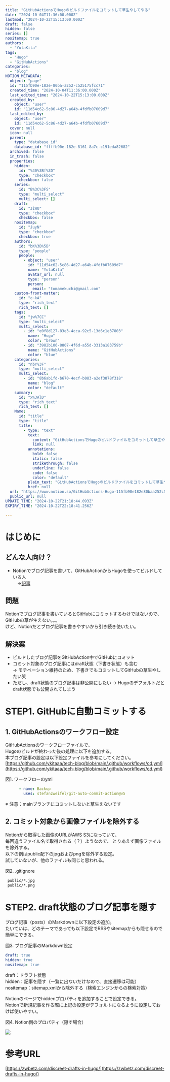 ```yaml
---
title: "GitHubActionsでHugoのビルドファイルをコミットして草生やしてやる"
date: "2024-10-04T11:36:00.000Z"
lastmod: "2024-10-22T15:13:00.000Z"
draft: false
hidden: false
series: []
nositemap: true
authors:
  - "YutaKita"
tags:
  - "Hugo"
  - "GitHubActions"
categories:
  - "blog"
NOTION_METADATA:
  object: "page"
  id: "115fb90e-182e-80ba-a252-c525175fcc71"
  created_time: "2024-10-04T11:36:00.000Z"
  last_edited_time: "2024-10-22T15:13:00.000Z"
  created_by:
    object: "user"
    id: "11d54c62-5c86-4d27-a64b-4fdfb07609d7"
  last_edited_by:
    object: "user"
    id: "11d54c62-5c86-4d27-a64b-4fdfb07609d7"
  cover: null
  icon: null
  parent:
    type: "database_id"
    database_id: "ffffb90e-182e-8161-8a7c-c191eda82682"
  archived: false
  in_trash: false
  properties:
    hidden:
      id: "%40%3Bf%3D"
      type: "checkbox"
      checkbox: false
    series:
      id: "B%3C%3FS"
      type: "multi_select"
      multi_select: []
    draft:
      id: "JiWU"
      type: "checkbox"
      checkbox: false
    nositemap:
      id: "JuyN"
      type: "checkbox"
      checkbox: true
    authors:
      id: "bK%3B%5B"
      type: "people"
      people:
        - object: "user"
          id: "11d54c62-5c86-4d27-a64b-4fdfb07609d7"
          name: "YutaKita"
          avatar_url: null
          type: "person"
          person:
            email: "tomamekuchi@gmail.com"
    custom-front-matter:
      id: "c~kA"
      type: "rich_text"
      rich_text: []
    tags:
      id: "jw%7CC"
      type: "multi_select"
      multi_select:
        - id: "e0f8d127-83e3-4cca-92c5-13d6c1e37803"
          name: "Hugo"
          color: "brown"
        - id: "3982b106-8807-4f6d-a55d-3313a183759b"
          name: "GitHubActions"
          color: "blue"
    categories:
      id: "nbY%3F"
      type: "multi_select"
      multi_select:
        - id: "8b6ab1fd-b670-4ecf-b083-a2ef3878f318"
          name: "blog"
          color: "default"
    summary:
      id: "x%3AlD"
      type: "rich_text"
      rich_text: []
    Name:
      id: "title"
      type: "title"
      title:
        - type: "text"
          text:
            content: "GitHubActionsでHugoのビルドファイルをコミットして草生やしてやる"
            link: null
          annotations:
            bold: false
            italic: false
            strikethrough: false
            underline: false
            code: false
            color: "default"
          plain_text: "GitHubActionsでHugoのビルドファイルをコミットして草生やしてやる"
          href: null
  url: "https://www.notion.so/GitHubActions-Hugo-115fb90e182e80baa252c525175fcc71"
  public_url: null
UPDATE_TIME: "2024-10-22T21:18:44.093Z"
EXPIRY_TIME: "2024-10-22T22:18:41.256Z"

---
```



# はじめに


## どんな人向け？

- Notionでブログ記事を書いて、GitHubActionからHugoを使ってビルドしている人  
　⇒[記事](/posts/helloworld-notion-hugo-githubpagesでブログやってみる)

## 問題


Notionでブログ記事を書いているとGitHubにコミットするわけではないので、  
GitHubの草が生えない。。。  
けど、Notionだとブログ記事を書きやすいから引き続き使いたい。


## 解決案

- ビルドしたブログ記事をGItHubAction中でGitHubにコミット
- コミット対象のブログ記事にはdraft状態（下書き状態）も含む  
→ モチベーション維持のため、下書きでもコミットしてGitHubの草生やしたい笑
- ただし、draft状態のブログ記事は非公開にしたい
→ Hugoのデフォルトだとdraft状態でも公開されてしまう

# STEP1. GitHubに自動コミットする


## 1. GitHubActionsのワークフロー設定


GitHubActionsのワークフローファイルで、  
Hugoのビルドが終わった後の処理に以下を追加する。  
本ブログ記事の設定は以下設定ファイルを参考にしてください。
[https://github.com/ykitaaa/tech-blog/blob/main/.github/workflows/cd.yml](https://github.com/ykitaaa/tech-blog/blob/main/.github/workflows/cd.yml)   


図1. ワークフローのyml


```yaml
      - name: Backup
        uses: stefanzweifel/git-auto-commit-action@v5
```


※ 注意：mainブランチにコミットしないと草生えないです  


## 2. コミット対象から画像ファイルを除外する


Notionから取得した画像のURLがAWS S3になっていて、  
毎回違うファイル名で取得される（？）ようなので、  とりあえず画像ファイルを除外する。  
以下の例はpublic配下のjpgおよびpngを除外する設定。  
試していないが、他のファイルも同じと思われる。  


図2. .gitignore


```xml
 public/*.jpg
 public/*.png
```


# STEP2. draft状態のブログ記事を隠す


プログ記事（posts）のMarkdownに以下設定の追加。  
たいていは、どのテーマであっても以下設定でRSSやsitemapからも隠せるので簡単にできる。  


  
図3. ブログ記事のMarkdown設定


```yaml
draft: true
hidden: true
nositemap: true
```


draft：ドラフト状態  
hidden：記事を隠す（一覧に出ないだけなので、直接遷移は可能）  
nositemap：sitemap.xmlから除外する（検索エンジンからの検索対策）  


  
Notionのページでhiddenプロパティを追加することで設定できる。  
Notionで新規記事を作る際に上記の設定がデフォルトになるように設定しておけば使いやすい。  


   
図4. Notion側のプロパティ（隠す場合）


![](https://prod-files-secure.s3.us-west-2.amazonaws.com/8763eeab-7a84-4eae-9d05-fda3364b0d6d/aa01cf7d-0124-4d08-bc9a-6c1b2535756e/image.png?X-Amz-Algorithm=AWS4-HMAC-SHA256&X-Amz-Content-Sha256=UNSIGNED-PAYLOAD&X-Amz-Credential=AKIAT73L2G45HZZMZUHI%2F20241022%2Fus-west-2%2Fs3%2Faws4_request&X-Amz-Date=20241022T211841Z&X-Amz-Expires=3600&X-Amz-Signature=6a035544337e484fd35644f432f79410e38ebf69130b2b0cbef337f987f4381b&X-Amz-SignedHeaders=host&x-id=GetObject)


# 参考URL


[https://zwbetz.com/discreet-drafts-in-hugo/](https://zwbetz.com/discreet-drafts-in-hugo/)

